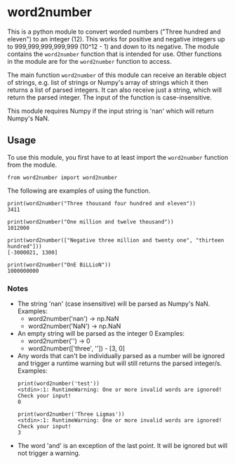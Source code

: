# word2number

This is a python module to convert worded numbers ("Three hundred and eleven") to an integer (12). This works for positive and negative integers up to 999,999,999,999,999 (10^12 - 1) and down to its negative. The module contains the `word2number` function that is intended for use. Other functions in the module are for the `word2number` function to access.

The main function `word2number` of this module can receive an iterable object of strings, e.g. list of strings or Numpy's array of strings which it then returns a list of parsed integers. It can also receive just a string, which will return the parsed integer. The input of the function is case-insensitive.

This module requires Numpy if the input string is 'nan' which will return Numpy's NaN.

## Usage

To use this module, you first have to at least import the `word2number` function from the module.

```
from word2number import word2number
```

The following are examples of using the function.

```
print(word2number("Three thousand four hundred and eleven"))
3411
```

```
print(word2number("One million and twelve thousand"))
1012000
```

```
print(word2number(["Negative three million and twenty one", "thirteen hundred"]))
[-3000021, 1300]
```

```
print(word2number("OnE BiLLioN"))
1000000000
```

### Notes

- The string 'nan' (case insensitive) will be parsed as Numpy's NaN.
  Examples:
  - word2number('nan') -> np.NaN
  - word2number('NaN') -> np.NaN
- An empty string will be parsed as the integer 0
  Examples:
  - word2number('') -> 0
  - word2number(['three', '']) - [3, 0]
- Any words that can't be individually parsed as a number will be ignored and trigger
  a runtime warning but will still returns the parsed integer/s.
  Examples:
  ```
  print(word2number('test'))
  <stdin>:1: RuntimeWarning: One or more invalid words are ignored! Check your input!
  0
  ```
  ```
  print(word2number('Three Ligmas'))
  <stdin>:1: RuntimeWarning: One or more invalid words are ignored! Check your input!
  3
  ```
- The word 'and' is an exception of the last point. It will be ignored but
  will not trigger a warning.
